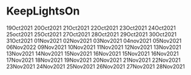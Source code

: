 # KeepLightsOn
19Oct2021
20Oct2021
21Oct2021
22Oct2021
23Oct2021
24Oct2021
25oct2021
25Oct2021
27Oct2021
28Oct2021
29Oct2021
30Oct2021
31Oct2021
01Nov2021
02Nov2021
03Nov2021
04nov2021
05Nov2021
06Nov2022
09Nov2021
10Nov2021
11Nov2021
12Nov2021
13Nov2021
13Nov2021
14Nov2021
15Nov2021
16Nov2021
15Nov2021
16Nov2021
17Nov2021
18Nov2021 
19Nov2021
20Nov2021
21Nov2021
22Nov2021 
23Nov2021
24Nov2021
25Nov2021
26Nov2021
27Nov2021
28Nov2021